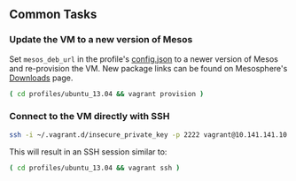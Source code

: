 ## Common Tasks

### Update the VM to a new version of Mesos

Set `mesos_deb_url` in the profile's [config.json][15] to a newer version of
Mesos and re-provision the VM. New package links can be found on Mesosphere's
[Downloads](http://mesosphere.io/downloads) page.

```bash
( cd profiles/ubuntu_13.04 && vagrant provision )
```

### Connect to the VM directly with SSH
```bash
ssh -i ~/.vagrant.d/insecure_private_key -p 2222 vagrant@10.141.141.10
```

This will result in an SSH session similar to:
```bash
( cd profiles/ubuntu_13.04 && vagrant ssh )
```

[15]: config.md "Configuration"
